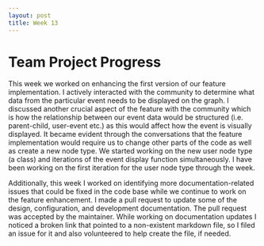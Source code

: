 ```yaml
---
layout: post
title: Week 13
---
```


# Team Project Progress

This week we worked on enhancing the first version of our feature implementation. I actively interacted with the community to determine what data from the particular event needs to be displayed on the graph. I discussed another crucial aspect of the feature with the community which is how the relationship between our event data would be structured (i.e. parent-child, user-event etc.) as this would affect how the event is visually displayed. It became evident through the conversations that the feature implementation would require us to change other parts of the code as well as create a new node type. We started working on the new user node type (a class) and iterations of the event display function simultaneously. I have been working on the first iteration for the user node type through the week. 

Additionally, this week I worked on identifying more documentation-related issues that could be fixed in the code base while we continue to work on the feature enhancement. I made a pull request to update some of the design, configuration, and development documentation. The pull request was accepted by the maintainer. While working on documentation updates I noticed a broken link that pointed to a non-existent markdown file, so I filed an issue for it and also volunteered to help create the file, if needed.
